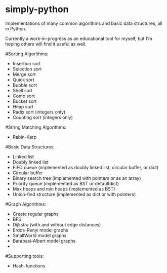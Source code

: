 # simply-python

Implementations of many common algorithms and basic data structures, all in Python.

Currently a work-in-progress as an educational tool for myself, but I'm hoping others will find it useful as well.

#Sorting Algorithms:
- Insertion sort
- Selection sort
- Merge sort
- Quick sort
- Bubble sort
- Shell sort
- Comb sort
- Bucket sort
- Heap sort
- Radix sort (integers only)
- Counting sort (integers only)

#String Matching Algorithms:
- Rabin-Karp

#Basic Data Structures:
- Linked list
- Doubly linked list
- FIFO queue (implemented as doubly linked list, circular buffer, or dict)
- Circular buffer
- Binary search tree (implemented with pointers or as an array)
- Priority queue (implemented as BST or defaultdict)
- Max heaps and min heaps (implemented as BST)
- Union-find structure (implemented as dict or with pointers)

#Graph Algorithms:
- Create regular graphs
- BFS
- Dijkstra (with and without edge distances)
- Erdos-Renyi model graphs
- SmallWorld model graphs
- Barabasi-Albert model graphs
- 
#Supporting tools:
- Hash-functions
